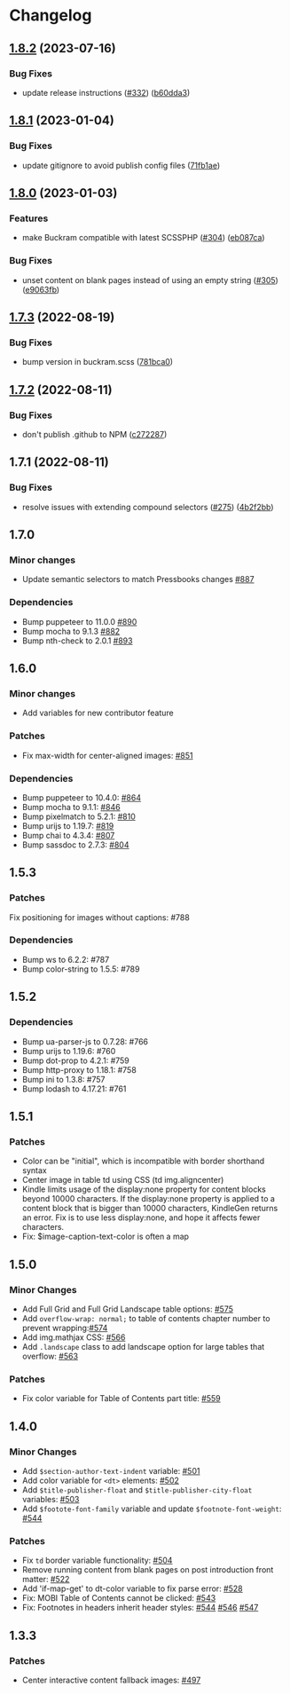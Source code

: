 # Changelog

## [1.8.2](https://github.com/pressbooks/buckram/compare/v1.8.1...v1.8.2) (2023-07-16)


### Bug Fixes

* update release instructions ([#332](https://github.com/pressbooks/buckram/issues/332)) ([b60dda3](https://github.com/pressbooks/buckram/commit/b60dda36f6858f2bb55e4f536abdf1080194fac0))

## [1.8.1](https://github.com/pressbooks/buckram/compare/v1.8.0...v1.8.1) (2023-01-04)


### Bug Fixes

* update gitignore to avoid publish config files ([71fb1ae](https://github.com/pressbooks/buckram/commit/71fb1aefcba5807d65cd674c5a7947e5e19bbe06))

## [1.8.0](https://github.com/pressbooks/buckram/compare/v1.7.3...v1.8.0) (2023-01-03)


### Features

* make Buckram compatible with latest SCSSPHP ([#304](https://github.com/pressbooks/buckram/issues/304)) ([eb087ca](https://github.com/pressbooks/buckram/commit/eb087caf75ff026253904c64f8dbab335ec593f7))


### Bug Fixes

* unset content on blank pages instead of using an empty string ([#305](https://github.com/pressbooks/buckram/issues/305)) ([e9063fb](https://github.com/pressbooks/buckram/commit/e9063fbe89947173177369a4a293eba8bea5e6a6))

## [1.7.3](https://github.com/pressbooks/buckram/compare/v1.7.2...v1.7.3) (2022-08-19)


### Bug Fixes

* bump version in buckram.scss ([781bca0](https://github.com/pressbooks/buckram/commit/781bca0e9dc8051c099757201d0f6bbafffe43a4))

## [1.7.2](https://github.com/pressbooks/buckram/compare/1.7.1...v1.7.2) (2022-08-11)


### Bug Fixes

* don't publish .github to NPM ([c272287](https://github.com/pressbooks/buckram/commit/c27228756ed6066252451986c2be8cc4b6aa73db))

## 1.7.1 (2022-08-11)

### Bug Fixes

* resolve issues with extending compound selectors ([#275](https://github.com/pressbooks/buckram/issues/275)) ([4b2f2bb](https://github.com/pressbooks/buckram/commit/4b2f2bb938402981220fb75fe25b81aef17dcdeb))

## 1.7.0
### Minor changes
- Update semantic selectors to match Pressbooks changes [#887](https://github.com/pressbooks/pressbooks-book/pull/887/files)

### Dependencies
- Bump puppeteer to 11.0.0 [#890](https://github.com/pressbooks/pressbooks-book/pull/890)
- Bump mocha to 9.1.3 [#882](https://github.com/pressbooks/pressbooks-book/pull/882)
- Bump nth-check to 2.0.1 [#893](https://github.com/pressbooks/pressbooks-book/pull/893)

## 1.6.0
### Minor changes
- Add variables for new contributor feature

### Patches
- Fix max-width for center-aligned images: [#851](https://github.com/pressbooks/pressbooks-book/pull/851)

### Dependencies
- Bump puppeteer to 10.4.0: [#864](https://github.com/pressbooks/pressbooks-book/pull/864)
- Bump mocha to 9.1.1: [#846](https://github.com/pressbooks/pressbooks-book/pull/846)
- Bump pixelmatch to 5.2.1: [#810](https://github.com/pressbooks/pressbooks-book/pull/810)
- Bump urijs to 1.19.7: [#819](https://github.com/pressbooks/pressbooks-book/pull/819)
- Bump chai to 4.3.4: [#807](https://github.com/pressbooks/pressbooks-book/pull/807)
- Bump sassdoc to 2.7.3: [#804](https://github.com/pressbooks/pressbooks-book/pull/804)

## 1.5.3
### Patches
Fix positioning for images without captions: #788

### Dependencies
- Bump ws to 6.2.2: #787
- Bump color-string to 1.5.5: #789

## 1.5.2

###  Dependencies 
- Bump ua-parser-js to 0.7.28: #766
- Bump urijs to 1.19.6: #760
- Bump dot-prop to 4.2.1: #759
- Bump http-proxy to 1.18.1: #758
- Bump ini to 1.3.8: #757
- Bump lodash to 4.17.21: #761

## 1.5.1

### Patches 
- Color can be "initial", which is incompatible with border shorthand syntax
- Center image in table td using CSS (td img.aligncenter)
- Kindle limits usage of the display:none property for content blocks beyond 10000 characters. If the display:none property is applied to a content block that is bigger than 
  10000 characters, KindleGen returns an error. Fix is to use less display:none, and hope it affects fewer characters.
- Fix: $image-caption-text-color is often a map  

## 1.5.0

### Minor Changes

- Add Full Grid and Full Grid Landscape table options: [#575](https://github.com/pressbooks/pressbooks-book/pull/575)
- Add `overflow-wrap: normal;` to table of contents chapter number to prevent wrapping:[#574](https://github.com/pressbooks/pressbooks-book/pull/574)
- Add img.mathjax CSS: [#566](https://github.com/pressbooks/pressbooks-book/pull/566)
- Add `.landscape` class to add landscape option for large tables that overflow: [#563](https://github.com/pressbooks/pressbooks-book/pull/563)

### Patches
- Fix color variable for Table of Contents part title: [#559](https://github.com/pressbooks/pressbooks-book/pull/559)

## 1.4.0

### Minor Changes

- Add `$section-author-text-indent` variable: [#501](https://github.com/pressbooks/pressbooks-book/pull/501)
- Add color variable for `<dt>` elements: [#502](https://github.com/pressbooks/pressbooks-book/pull/502)
- Add `$title-publisher-float` and `$title-publisher-city-float` variables: [#503](https://github.com/pressbooks/pressbooks-book/pull/503)
- Add `$footote-font-family` variable and update `$footnote-font-weight`: [#544](https://github.com/pressbooks/pressbooks-book/pull/544)

### Patches

- Fix `td` border variable functionality: [#504](https://github.com/pressbooks/pressbooks-book/pull/504)
- Remove running content from blank pages on post introduction front matter: [#522](https://github.com/pressbooks/pressbooks-book/pull/522)
- Add 'if-map-get' to dt-color variable to fix parse error: [#528](https://github.com/pressbooks/pressbooks-book/pull/528)
- Fix: MOBI Table of Contents cannot be clicked: [#543](https://github.com/pressbooks/pressbooks-book/pull/543)
- Fix: Footnotes in headers inherit header styles: [#544](https://github.com/pressbooks/pressbooks-book/pull/544) [#546](https://github.com/pressbooks/pressbooks-book/pull/546) [#547](https://github.com/pressbooks/pressbooks-book/pull/547)

## 1.3.3

### Patches

- Center interactive content fallback images: [#497](https://github.com/pressbooks/pressbooks-book/pull/497)
